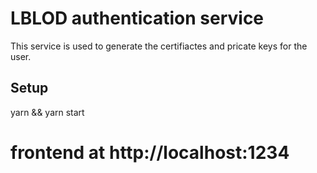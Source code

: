 # LBLOD authentication service

This service is used to generate the certifiactes and pricate keys for the user.

## Setup

yarn && yarn start

# frontend at http://localhost:1234
